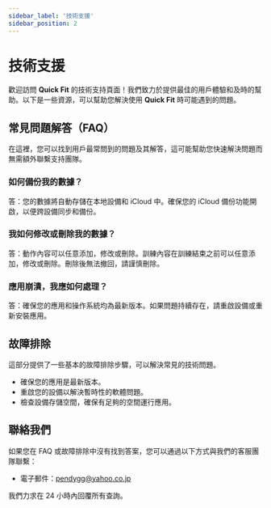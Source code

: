 ```yaml
---
sidebar_label: '技術支援'
sidebar_position: 2
---
```


# 技術支援

歡迎訪問 **Quick Fit** 的技術支持頁面！我們致力於提供最佳的用戶體驗和及時的幫助。以下是一些資源，可以幫助您解決使用 **Quick Fit** 時可能遇到的問題。

## 常見問題解答（FAQ）

在這裡，您可以找到用戶最常問到的問題及其解答，這可能幫助您快速解決問題而無需額外聯繫支持團隊。

### 如何備份我的數據？
答：您的數據將自動存儲在本地設備和 iCloud 中。確保您的 iCloud 備份功能開啟，以便跨設備同步和備份。

### 我如何修改或刪除我的數據？
答：動作內容可以任意添加，修改或刪除。訓練內容在訓練結束之前可以任意添加，修改或刪除。刪除後無法撤回，請謹慎刪除。

### 應用崩潰，我應如何處理？
答：確保您的應用和操作系統均為最新版本。如果問題持續存在，請重啟設備或重新安裝應用。

## 故障排除

這部分提供了一些基本的故障排除步驟，可以解決常見的技術問題。

- 確保您的應用是最新版本。
- 重啟您的設備以解決暫時性的軟體問題。
- 檢查設備存儲空間，確保有足夠的空間運行應用。

## 聯絡我們

如果您在 FAQ 或故障排除中沒有找到答案，您可以通過以下方式與我們的客服團隊聯繫：

- 電子郵件：pendygg@yahoo.co.jp

我們力求在 24 小時內回覆所有查詢。